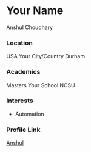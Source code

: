 # Your Name
Anshul Choudhary
### Location
USA
Your City/Country
Durham
### Academics
Masters
Your School
NCSU
### Interests

- Automation

### Profile Link

[Anshul](https://github.com/achoudh5)
